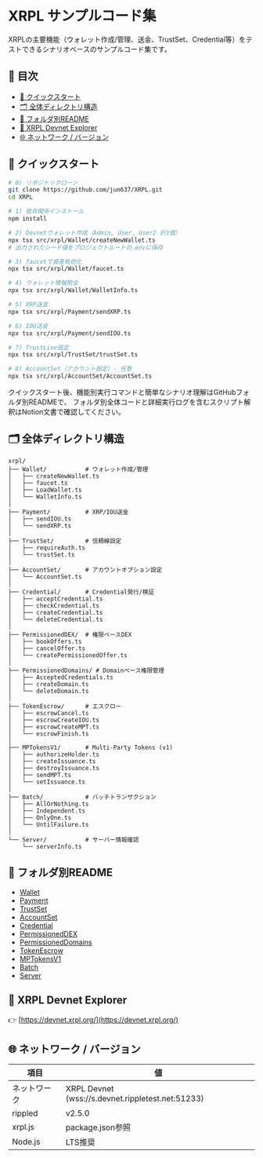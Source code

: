 # XRPL サンプルコード集

XRPLの主要機能（ウォレット作成/管理、送金、TrustSet、Credential等）をテストできるシナリオベースのサンプルコード集です。

## 📑 目次
- [🚀 クイックスタート](#-クイックスタート)
- [🗂️ 全体ディレクトリ構造](#-全体ディレクトリ構造)
- [📂 フォルダ別README](#-フォルダ別readme)
- [🔗 XRPL Devnet Explorer](#-xrpl-devnet-explorer)
- [🌐 ネットワーク / バージョン](#-ネットワーク--バージョン)

## 🚀 クイックスタート

```bash
# 0) リポジトリクローン
git clone https://github.com/jun637/XRPL.git
cd XRPL

# 1) 依存関係インストール
npm install

# 2) Devnetウォレット作成（Admin, User, User2 計3個）
npx tsx src/xrpl/Wallet/createNewWallet.ts
# 出力されたシード値をプロジェクトルートの.envに保存

# 3) faucetで資産有効化
npx tsx src/xrpl/Wallet/faucet.ts

# 4) ウォレット情報照会
npx tsx src/xrpl/Wallet/WalletInfo.ts

# 5) XRP送金
npx tsx src/xrpl/Payment/sendXRP.ts

# 6) IOU送金
npx tsx src/xrpl/Payment/sendIOU.ts

# 7) TrustLine設定
npx tsx src/xrpl/TrustSet/trustSet.ts

# 8) AccountSet（アカウント設定）- 任意
npx tsx src/xrpl/AccountSet/AccountSet.ts
```

クイックスタート後、機能別実行コマンドと簡単なシナリオ理解はGitHubフォルダ別READMEで、
フォルダ別全体コードと詳細実行ログを含むスクリプト解釈はNotion文書で確認してください。

## 🗂️ 全体ディレクトリ構造

```
xrpl/
├── Wallet/           # ウォレット作成/管理
│   ├── createNewWallet.ts
│   ├── faucet.ts
│   ├── LoadWallet.ts
│   └── WalletInfo.ts
│
├── Payment/          # XRP/IOU送金
│   ├── sendIOU.ts
│   └── sendXRP.ts
│
├── TrustSet/         # 信頼線設定
│   ├── requireAuth.ts
│   └── trustSet.ts
│
├── AccountSet/       # アカウントオプション設定
│   └── AccountSet.ts
│
├── Credential/       # Credential発行/検証
│   ├── acceptCredential.ts
│   ├── checkCredential.ts
│   ├── createCredential.ts
│   └── deleteCredential.ts
│
├── PermissionedDEX/  # 権限ベースDEX
│   ├── bookOffers.ts
│   ├── cancelOffer.ts
│   └── createPermissionedOffer.ts
│
├── PermissionedDomains/ # Domainベース権限管理
│   ├── AcceptedCredentials.ts
│   ├── createDomain.ts
│   └── deleteDomain.ts
│
├── TokenEscrow/      # エスクロー
│   ├── escrowCancel.ts
│   ├── escrowCreateIOU.ts
│   ├── escrowCreateMPT.ts
│   └── escrowFinish.ts
│
├── MPTokensV1/       # Multi-Party Tokens (v1)
│   ├── authorizeHolder.ts
│   ├── createIssuance.ts
│   ├── destroyIssuance.ts
│   ├── sendMPT.ts
│   └── setIssuance.ts
│
├── Batch/            # バッチトランザクション
│   ├── AllOrNothing.ts
│   ├── Independent.ts
│   ├── OnlyOne.ts
│   └── UntilFailure.ts
│
└── Server/           # サーバー情報確認
    └── serverInfo.ts
```

## 📂 フォルダ別README

- [Wallet](src/xrpl/Wallet/README.md)
- [Payment](src/xrpl/Payment/README.md)
- [TrustSet](src/xrpl/TrustSet/README.md)
- [AccountSet](src/xrpl/AccountSet/README.md)
- [Credential](src/xrpl/Credential/README.md)
- [PermissionedDEX](src/xrpl/PermissionedDEX/README.md)
- [PermissionedDomains](src/xrpl/PermissionedDomains/README.md)
- [TokenEscrow](src/xrpl/TokenEscrow/README.md)
- [MPTokensV1](src/xrpl/MPTokensV1/README.md)
- [Batch](src/xrpl/Batch/README.md)
- [Server](src/xrpl/Server/README.md)

## 🔗 XRPL Devnet Explorer

👉 [https://devnet.xrpl.org/](https://devnet.xrpl.org/)

## 🌐 ネットワーク / バージョン

| 項目 | 値 |
|------|-----|
| ネットワーク | XRPL Devnet (wss://s.devnet.rippletest.net:51233) |
| rippled | v2.5.0 |
| xrpl.js | package.json参照 |
| Node.js | LTS推奨 |
